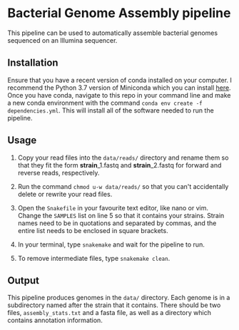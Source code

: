 # Bacterial Genome Assembly pipeline
This pipeline can be used to automatically assemble bacterial genomes sequenced on an Illumina sequencer.

## Installation
Ensure that you have a recent version of conda installed on your computer. I recommend the Python 3.7 version of Miniconda which you can install [here](https://docs.conda.io/en/latest/miniconda.html). Once you have conda, navigate to this repo in your command line and make a new conda environment with the command `conda env create -f dependencies.yml`. This will install all of the software needed to run the pipeline.

## Usage
1. Copy your read files into the `data/reads/` directory and rename them so that they fit the form **strain**_1.fastq and **strain**_2.fastq for forward and reverse reads, respectively.

2. Run the command `chmod u-w data/reads/` so that you can't accidentally delete or rewrite your read files.

3. Open the `Snakefile` in your favourite text editor, like nano or vim. Change the `SAMPLES` list on line 5 so that it contains your strains. Strain names need to be in quotations and separated by commas, and the entire list needs to be enclosed in square brackets.

4. In your terminal, type `snakemake` and wait for the pipeline to run.

5. To remove intermediate files, type `snakemake clean`.

## Output
This pipeline produces genomes in the `data/` directory. Each genome is in a subdirectory named after the strain that it contains. There should be two files, `assembly_stats.txt` and a fasta file, as well as a directory which contains annotation information. 
